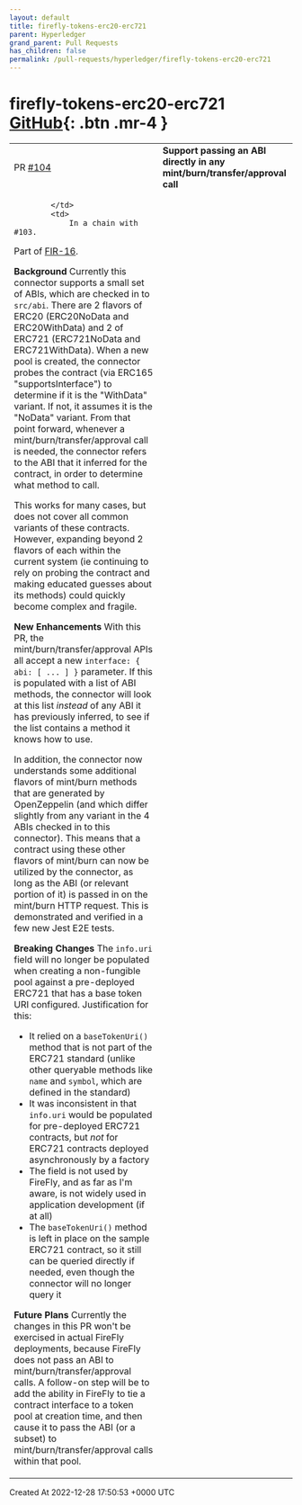 ```yaml
---
layout: default
title: firefly-tokens-erc20-erc721
parent: Hyperledger
grand_parent: Pull Requests
has_children: false
permalink: /pull-requests/hyperledger/firefly-tokens-erc20-erc721
---
```


# firefly-tokens-erc20-erc721 <span class="fs-3 right-align">[GitHub](https://github.com/hyperledger/firefly-tokens-erc20-erc721){: .btn .mr-4 }</span>


<div>
    <table>
        <tr>
            <td>
                PR <a href="https://github.com/hyperledger/firefly-tokens-erc20-erc721/pull/104" class=".btn">#104</a>
            </td>
            <td>
                <b>
                    Support passing an ABI directly in any mint/burn/transfer/approval call
                </b>
            </td>
        </tr>
        <tr>
            <td>
                
            </td>
            <td>
                In a chain with #103.
Part of [FIR-16](https://github.com/hyperledger/firefly-fir/pull/16).

**Background**
Currently this connector supports a small set of ABIs, which are checked in to `src/abi`. There are 2 flavors of ERC20 (ERC20NoData and ERC20WithData) and 2 of ERC721 (ERC721NoData and ERC721WithData). When a new pool is created, the connector probes the contract (via ERC165 "supportsInterface") to determine if it is the "WithData" variant. If not, it assumes it is the "NoData" variant. From that point forward, whenever a mint/burn/transfer/approval call is needed, the connector refers to the ABI that it inferred for the contract, in order to determine what method to call.

This works for many cases, but does not cover all common variants of these contracts. However, expanding beyond 2 flavors of each within the current system (ie continuing to rely on probing the contract and making educated guesses about its methods) could quickly become complex and fragile.

**New Enhancements**
With this PR, the mint/burn/transfer/approval APIs all accept a new `interface: { abi: [ ... ] }` parameter. If this is populated with a list of ABI methods, the connector will look at this list _instead_ of any ABI it has previously inferred, to see if the list contains a method it knows how to use.

In addition, the connector now understands some additional flavors of mint/burn methods that are generated by OpenZeppelin (and which differ slightly from any variant in the 4 ABIs checked in to this connector). This means that a contract using these other flavors of mint/burn can now be utilized by the connector, as long as the ABI (or relevant portion of it) is passed in on the mint/burn HTTP request. This is demonstrated and verified in a few new Jest E2E tests.

**Breaking Changes**
The `info.uri` field will no longer be populated when creating a non-fungible pool against a pre-deployed ERC721 that has a base token URI configured. Justification for this:
* It relied on a `baseTokenUri()` method that is not part of the ERC721 standard (unlike other queryable methods like `name` and `symbol`, which are defined in the standard)
* It was inconsistent in that `info.uri` would be populated for pre-deployed ERC721 contracts, but _not_ for ERC721 contracts deployed asynchronously by a factory
* The field is not used by FireFly, and as far as I'm aware, is not widely used in application development (if at all)
* The `baseTokenUri()` method is left in place on the sample ERC721 contract, so it still can be queried directly if needed, even though the connector will no longer query it

**Future Plans**
Currently the changes in this PR won't be exercised in actual FireFly deployments, because FireFly does not pass an ABI to mint/burn/transfer/approval calls. A follow-on step will be to add the ability in FireFly to tie a contract interface to a token pool at creation time, and then cause it to pass the ABI (or a subset) to mint/burn/transfer/approval calls within that pool.
            </td>
        </tr>
    </table>
    <div class="right-align">
        Created At 2022-12-28 17:50:53 +0000 UTC
    </div>
</div>

